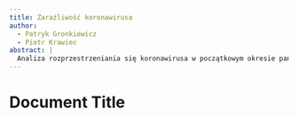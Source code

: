 ```yaml
---
title: Zaraźliwość koronawirusa
author:
  - Patryk Gronkiewicz
  - Piotr Krawiec
abstract: |
  Analiza rozprzestrzeniania się koronawirusa w początkowym okresie pandemii
---
```


# Document Title

